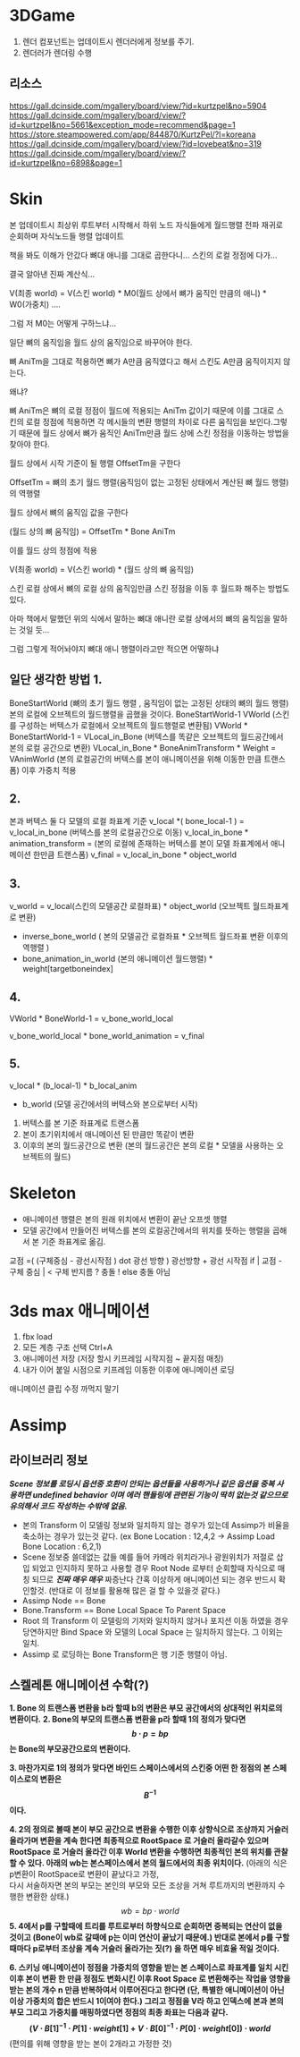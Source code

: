 # 3DGame

1. 렌더 컴포넌트는 업데이트시 렌더러에게 정보를 주기.
2. 렌더러가 렌더링 수행

## 리소스
https://gall.dcinside.com/mgallery/board/view/?id=kurtzpel&no=5904
https://gall.dcinside.com/mgallery/board/view/?id=kurtzpel&no=5661&exception_mode=recommend&page=1
https://store.steampowered.com/app/844870/KurtzPel/?l=koreana
https://gall.dcinside.com/mgallery/board/view/?id=lovebeat&no=319
https://gall.dcinside.com/mgallery/board/view/?id=kurtzpel&no=6898&page=1


# Skin
본 업데이트시 최상위 루트부터 시작해서
하위 노드 자식들에게 월드행렬 전파
재귀로 순회하며  자식노드들 행렬 업데이트

책을 봐도 이해가 안갔다 뼈대 애니를 그대로 곱한다니... 스킨의 로컬 정점에 다가...

결국 알아낸 진짜 계산식...

V(최종 world) = V(스킨 world) * M0(월드 상에서 뼈가 움직인 만큼의 애니) * W0(가중치) ....

그럼 저 M0는 어떻게 구하느냐...

일단 뼈의 움직임을 월드 상의 움직임으로 바꾸어야 한다.

뼈 AniTm을 그대로 적용하면 뼈가 A만큼 움직였다고 해서 스킨도 A만큼 움직이지지 않는다.

왜냐?

뼈 AniTm은 뼈의 로컬 정점이 월드에 적용되는 AniTm 값이기 때문에 이를 그대로 스킨의 로컬 정점에 적용하면 각 메시들의 변환 행렬의 차이로 다른 움직임을 보인다.그렇기 때문에 월드 상에서 뼈가 움직인 AniTm만큼 월드 상에 스킨 정점을 이동하는 방법을 찾아야 한다.

월드 상에서 시작 기준이 될 행렬 OffsetTm을 구한다

OffsetTm = 뼈의 초기 월드 행렬(움직임이 없는 고정된 상태에서 계산된 뼈 월드 행렬)의 역행렬

월드 상에서 뼈의 움직임 값을 구한다

(월드 상의 뼈 움직임) = OffsetTm * Bone AniTm

이를 월드 상의 정점에 적용

V(최종 world) = V(스킨 world) * (월드 상의 뼈 움직임)

스킨 로컬 상에서 뼈의 로컬 상의 움직임만큼 스킨 정점을 이동 후 월드화 해주는 방법도 있다.

아마 책에서 말했던 위의 식에서 말하는 뼈대 애니란 로컬 상에서의 뼈의 움직임을 말하는 것일 듯...

그럼 그렇게 적어놔야지 뼈대 애니 행렬이라고만 적으면 어떻하냐

## 일단 생각한 방법 1.
BoneStartWorld (뼈의 초기 월드 행렬 , 움직임이 없는 고정된 상태의 뼈의 월드 행렬)
본의 로컬에 오브젝트의 월드행렬을 곱했을 것이다. 
BoneStartWorld-1 
VWorld (스킨를 구성하는 버텍스가 로컬에서 오브젝트의 월드행렬로 변환됨)
VWorld * BoneStartWorld-1 = VLocal_in_Bone (버텍스를 똑같은 오브젝트의 월드공간에서 본의 로컬 공간으로 변환)
VLocal_in_Bone * BoneAnimTransform  * Weight = VAnimWorld (본의 로컬공간의 버텍스를 본이 애니메이션을 위해 이동한 만큼 트랜스폼) 이후 가중치 적용
## 2. 
본과 버텍스 둘 다  모델의 로컬 좌표계 기준
v_local *( bone_local-1 ) = v_local_in_bone (버텍스를 본의 로컬공간으로 이동)
v_local_in_bone * animation_transform = (본의 로컬에 존재하는 버텍스를 본이 모델 좌표계에서  애니메이션 한만큼 트랜스폼)
v_final = v_local_in_bone * object_world

## 3.
v_world = v_local(스킨의 모델공간 로컬좌표) * object_world (오브젝트 월드좌표계로 변환)
* inverse_bone_world ( 본의 모델공간 로컬좌표 * 오브젝트 월드좌표 변환 이후의 역행렬 )
* bone_animation_in_world (본의 애니메이션 월드행렬) * weight[targetboneindex]

## 4.
VWorld  * BoneWorld-1  = v_bone_world_local

v_bone_world_local * bone_world_animation  = v_final
## 5.
v_local * (b_local-1) * b_local_anim
* b_world
(모델 공간에서의 버텍스와 본으로부터 시작)
1. 버텍스를 본 기준 좌표계로 트랜스폼
2. 본이 초기위치에서 애니메이션 된 만큼만 똑같이 변환
3. 이후의 본의 월드공간으로 변환
(본의 월드공간은 본의 로컬 * 모델을 사용하는 오브젝트의 월드)
# Skeleton 

* 애니메이션 행렬은 본의 원래 위치에서
변환이 끝난 오프셋 행렬
* 모델 공간에서 만들어진 버텍스를 
본의 로컬공간에서의 위치를 뜻하는 행렬을 곱해서 본 기준 좌표계로 옮김.


교점  =( (구체중심 - 광선시작점 ) dot 광선 방향 ) 광선방향 + 광선 시작점
if | 교점 - 구체 중심 | < 구체 반지름 ? 충돌 !
else 충돌 아님

# 3ds max 애니메이션
1. fbx load
2. 모든 계층 구조 선택 Ctrl+A
3. 애니메이션 저장 (저장 할시 키프레임 시작지점 ~ 끝지점 매칭)
4. 내가 이어 붙일 시점으로 키프레임 이동한 이후에 애니메이션 로딩

애니메이션 클립 수정 까먹지 말기



# Assimp
## 라이브러리 정보
***Scene 정보를 로딩시 옵션중 호환이 안되는 옵션들을 사용하거나 같은 옵션을 중복 사용하면  undefined behavior 이며 에러 핸들링에 관련된  기능이 딱히 없는것 같으므로 유의해서 코드 작성하는 수밖에 없음.***
* 본의 Transform 이 모델링 정보와 일치하지 않는 경우가 있는데 Assimp가 비율을 축소하는 경우가 있는것 같다.
 (ex Bone Location : 12,4,2 -> Assimp Load Bone Location : 6,2,1)
 * Scene 정보중 쓸데없는 값들 예를 들어 카메라 위치라거나 광원위치가 저절로 삽입 되었고 인지하지 못하고 사용할 경우 Root Node 로부터 순회할때 자식으로 매칭 되므로 ***진짜 매우 매우*** 짜증난다 간혹 이상하게 애니메이션 되는 경우 반드시 확인할것. 
 (반대로 이 정보를 활용해 많은 걸 할 수 있을것 같다.)
 * Assimp Node == Bone
 * Bone.Transform == Bone Local Space To Parent Space
 * Root 의 Transform 이 모델링의 기저와 일치하지 않거나 포지션 이동 하였을 경우 당연하지만
 Bind Space 와 모델의 Local Space 는 일치하지 않는다. 그 이외는 일치.
 * Assimp 로 로딩하는 Bone Transform은 행 기준 행렬이 아님.
## 스켈레톤 애니메이션 수학(?)
**1. Bone 의 트랜스폼 변환을 b라 할때 b의 변환은 부모 공간에서의 상대적인 위치로의 변환이다.**
**2. Bone의 부모의 트랜스폼 변환을 p라 할때 1의 정의가 맞다면
$$b\cdot p=bp $$는 Bone의 부모공간으로의 변환이다.**

**3. 마찬가지로 1의 정의가 맞다면  바인드 스페이스에서의 스킨중 어떤 한 정점의 본 스페이스로의 변환은 $$B^{-1}$$ 이다.**

**4. 2의 정의로 볼때 본이 부모 공간으로 변환을 수행한 이후 상향식으로 조상까지 거슬러 올라가며 변환을 계속 한다면 최종적으로 RootSpace 로 거슬러 올라갈수 있으며 RootSpace 로 거슬러 올라간 이후 World 변환을 수행하면 최종적인 본의 위치를 관찰 할 수 있다. 
아래의 wb는 본스페이스에서 본의 월드에서의 최종 위치이다.**
(아래의 식은 p변환이 RootSpace로 변환이 끝났다고 가정,        
다시 서술하자면 본의 부모는 본인의 부모와 모든 조상을 거쳐 루트까지의 변환까지 수행한 변환한 상태.)
$$wb = bp\cdot world$$ 
**5.  4에서 p를 구할때에 트리를 루트로부터 하향식으로 순회하면 중복되는 연산이 없을 것이고
(Bone이 wb로 갈때에 p는 이미 연산이 끝났기 때문에.)
반대로 본에서 p를 구할때마다 p로부터 조상을 계속 거슬러 올라가는 짓(?) 을 하면 매우 비효율 적일 것이다.**

**6. 스키닝 애니메이션이 정점을 가중치의 영향을 받는 본 스페이스로 좌표계를 일치 시킨 이후 본이 변환 한 만큼 정점도 변화시킨 이후 Root Space 로 변환해주는 작업을 영향을 받는 본의 개수 n 만큼 반복하여서 이루어진다고 한다면 
(단, 특별한 애니메이션이 아닌 이상 가중치의 합은 반드시 1이여야 한다.)
그리고 정점을 V라 하고 인덱스에 본과 본의 부모 그리고 가중치를 매핑하였다면  정점의 최종 좌표는 다음과 같다.
$$(V \cdot B[1]^{-1} \cdot P[1] \cdot weight[1] + V \cdot B[0]^{-1} \cdot P[0] \cdot weight[0] )\cdot world$$**
(편의를 위해 영향을 받는 본이 2개라고 가정한 것)






